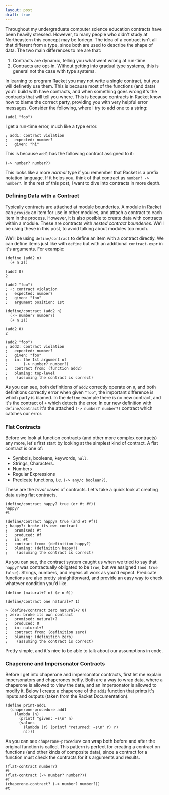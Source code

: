 ```yaml
---
layout: post
draft: true
---
```


Throughout my undergraduate computer science education contracts have been
heavily stressed. However, to many people who didn't study at Northeastern this
concept may be foriegn. The idea of a contract isn't all that different from a
type, since both are used to describe the shape of data. The two main
differences to me are that:

1. Contracts are dynamic, telling you what went wrong at run-time.
2. Contracts are opt-in. Without getting into gradual type systems, this is
general not the case with type systems.

In learning to program Racket you may not write a single contract, but you will
definetly use them. This is because most of the functions (and data) you'll
build with have contracts, and when something goes wrong it's the contracts
that will tell you where. This is because contracts in Racket know how to blame
the correct party, providing you with very helpful error messages.  Consider
the following, where I try to add one to a string:

```racket
(add1 "foo")
```

I get a run-time error, much like a type error.

```racket
; add1: contract violation
;   expected: number?
;   given: "hi"
```

This is because `add1` has the following contract assigned to it:

```racket
(-> number? number?)
```

This looks like a more *normal* type if you remember that Racket is a prefix
notation language. If it helps you, think of that contract as `number? ->
number?`. In the rest of this post, I want to dive into contracts in more
depth.

### Defining Data with a Contract

Typically contracts are attached at module bounderies. A module in Racket can
`provide` an item for use in other modules, and attach a contract to each item
in the process. However, it is also posible to create data with contracts
within a module. These are contracts with *nested contract bounderies*. We'll
be using these in this post, to avoid talking about modules too much.

We'll be using `define/contract` to define an item with a contract directly. We
can define items just like with `define` but with an additional `contract-expr`
in it's arguments. For example:

```racket
(define (add2 n)
  (+ n 2))

(add2 0)
2

(add2 "foo")
; +: contract violation
;   expected: number?
;   given: "foo"
;   argument position: 1st

(define/contract (add2 n)
  (-> number? number?)
  (+ n 2))

(add2 0)
2

(add2 "foo")
; add2: contract violation
;   expected: number?
;   given: "foo"
;   in: the 1st argument of
;       (-> number? number?)
;   contract from: (function add2)
;   blaming: top-level
;    (assuming the contract is correct)
```

As you can see, both definitions of `add2` correctly operate on `0`, and both
definitions correctly error when given `"foo"`, the important difference is
which party is blamed. In the `define` example there is no new contract, and
it's the contract of `+` which detects the error. In our new definition with
`define/contract` it's the attached `(-> number? number?)` contract which
catches our error.

### Flat Contracts

Before we look at function contracts (and other more complex contracts) any
more, let's first start by looking at the simplest kind of contract. A flat
contract is one of:

- Symbols, booleans, keywords, `null`.
- Strings, Characters.
- Numbers
- Regular Expressions
- Predicate functions, i.e. `(-> any/c boolean?)`.

These are the *trival* cases of contracts. Let's take a quick look at creating
data using flat contracts.

```racket
(define/contract happy? true (or #t #f))
happy?
#t

(define/contract happy? true (and #t #f))
; happy?: broke its own contract
;   promised: #t
;   produced: #f
;   in: #t
;   contract from: (definition happy?)
;   blaming: (definition happy?)
;    (assuming the contract is correct)
```

As you can see, the contract system caught us when we tried to say that
`happy?` was contractually obligated to be `true`, but we assigned `(and true
false)`. Strings, numbers, and regexs all work as you'd expect. Predicate
functions are also pretty straightforward, and provide an easy way to check
whatever condition you'd like.

```racket
(define (natural+? n) (> n 0))

(define/contract one natural+? 1)

> (define/contract zero natural+? 0)
; zero: broke its own contract
;   promised: natural+?
;   produced: 0
;   in: natural+?
;   contract from: (definition zero)
;   blaming: (definition zero)
;    (assuming the contract is correct)
```

Pretty simple, and it's nice to be able to talk about our assumptions in code.

### Chaperone and Impersonator Contracts

Before I get into chaperone and impersonator contracts, first let me explain
impersonators and chaperones beifly. Both are a way to wrap data, where a
chaperone is allowed to view the data, and an impersonator is allowed to modify
it. Below I create a chaperone of the `add1` function that prints it's inputs
and outputs (taken from the Racket Documentation).

```racket
(define print-add1
  (chaperone-procedure add1
    (lambda (n)
      (printf "given: ~s\n" n)
      (values
        (lambda (r) (printf "returned: ~s\n" r) r)
        n))))
```

As you can see `chaperone-procedure` can wrap both before and after the
original function is called. This pattern is perfect for creating a contract on
functions (and other kinds of composite data), since a contract for a function
must check the contracts for it's arguments and results.

```racket
(flat-contract number?)
#t
(flat-contract (-> number? number?))
#f
(chaperone-contract? (-> number? number?))
#t
```
